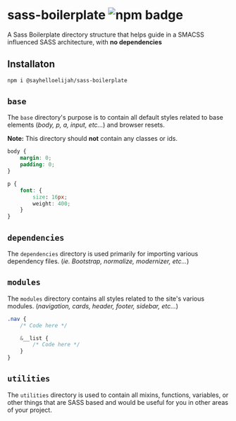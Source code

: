 # sass-boilerplate ![npm badge](https://img.shields.io/npm/v/@sayhelloelijah/sass-boilerplate.svg)

A Sass Boilerplate directory structure that helps guide in a SMACSS influenced SASS architecture, with **no dependencies**

## Installaton
```bash
npm i @sayhelloelijah/sass-boilerplate
```

## `base`
The `base` directory's purpose is to contain all default styles related to base elements (_body, p, a, input, etc..._) and browser resets.

**Note:** This directory should **not** contain any classes or ids.

```css
body {
    margin: 0;
    padding: 0;
}

p {
    font: {
        size: 16px;
        weight: 400;
    }
}
```

## `dependencies`
The `dependencies` directory is used primarily for importing various dependency files. (_ie. Bootstrap, normalize, modernizer, etc..._)

## `modules`
The `modules` directory contains all styles related to the site's various modules. (_navigation, cards, header, footer, sidebar, etc..._)

```css
.nav {
    /* Code here */

    &__list {
        /* Code here */
    }
}
```

## `utilities`
The `utilities` directory is used to contain all mixins, functions, variables, or other things that are SASS based and would be useful for you in other areas of your project.
